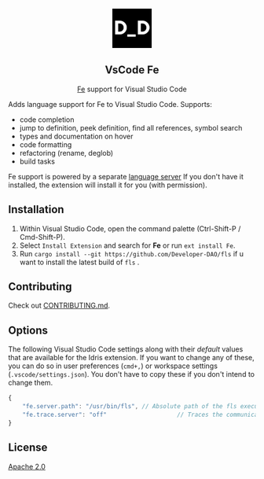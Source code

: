 <p align="center">
    <a href="https://developerdao.com">
    <img src="https://raw.githubusercontent.com/Developer-DAO/developerdao.com/main/public/logo512.png" alt="logo" width="80" height="80"/>
    </a>
    <h2 align="center">VsCode Fe</h2>
    <p align="center">
    <a href="https://github.com/ethereum/fe">Fe</a> support for Visual Studio Code
    </p>
</p>

Adds language support for Fe to Visual Studio Code. Supports:

* code completion
* jump to definition, peek definition, find all references, symbol search
* types and documentation on hover
* code formatting
* refactoring (rename, deglob)
* build tasks

Fe support is powered by a separate [language server](https://github.com/Developer-DAO/fls) If you don't have it installed, the extension will install it for
you (with permission).

## Installation

1. Within Visual Studio Code, open the command palette (Ctrl-Shift-P / Cmd-Shift-P).
2. Select `Install Extension` and search for **Fe** or run `ext install Fe`.
3. Run `cargo install --git https://github.com/Developer-DAO/fls` if u want to install the latest build of `fls` .

## Contributing

Check out [CONTRIBUTING.md](https://github.com/zjhmale/vscode-idris/blob/master/CONTRIBUTING.md).

## Options

The following Visual Studio Code settings along with their *default* values that are available for the Idris extension. If you want to change any of these, you can do so in user preferences (`cmd+,`) or workspace settings (`.vscode/settings.json`). You don't have to copy these if you don't intend to change them.

```javascript
{
    "fe.server.path": "/usr/bin/fls", // Absolute path of the fls executable
    "fe.trace.server": "off"                    // Traces the communication between the Fe language server and Visual Studio Code
}
```

## License

[Apache 2.0](https://opensource.org/licenses/Apache-2.0)
